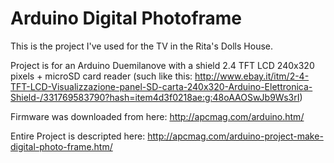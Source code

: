 # Arduino Digital Photoframe

This is the project I've used for the TV in the Rita's Dolls House.

Project is for an Arduino Duemilanove with a shield 2.4 TFT LCD 240x320 pixels + microSD card reader
(such like this: http://www.ebay.it/itm/2-4-TFT-LCD-Visualizzazione-panel-SD-carta-240x320-Arduino-Elettronica-Shield-/331769583790?hash=item4d3f0218ae:g:48oAAOSwJb9Ws3rI)

Firmware was downloaded from here: http://apcmag.com/arduino.htm/

Entire Project is descripted here: http://apcmag.com/arduino-project-make-digital-photo-frame.htm/
